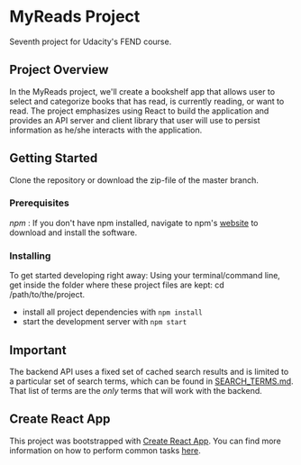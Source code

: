 # MyReads Project

Seventh project for Udacity's FEND course.

## Project Overview
In the MyReads project, we'll create a bookshelf app that allows user to select and categorize books that has read, is currently reading, or want to read. The project emphasizes using React to build the application and provides an API server and client library that user will use to persist information as he/she interacts with the application.


## Getting Started

 Clone the repository or download the zip-file of the master branch.

### Prerequisites
 _npm_ :
 If you don't have npm installed, navigate to npm's [website](https://www.npmjs.com/get-npm) to download and install the software.

### Installing

To get started developing right away:
Using your terminal/command line, get inside the folder where these project files are kept: cd /path/to/the/project.

* install all project dependencies with `npm install`
* start the development server with `npm start`


## Important
The backend API uses a fixed set of cached search results and is limited to a particular set of search terms, which can be found in [SEARCH_TERMS.md](SEARCH_TERMS.md). That list of terms are the _only_ terms that will work with the backend.

## Create React App

This project was bootstrapped with [Create React App](https://github.com/facebookincubator/create-react-app). You can find more information on how to perform common tasks [here](https://github.com/facebookincubator/create-react-app/blob/master/packages/react-scripts/template/README.md).
